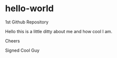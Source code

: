 # hello-world
1st Github Repository

Hello this is a little ditty about me and how cool I am.

Cheers

Signed
Cool Guy
